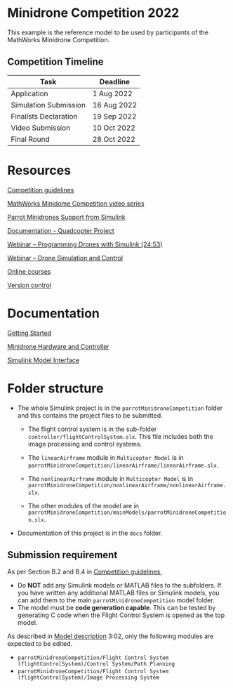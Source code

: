 # Minidrone Competition 2022
This example is the reference model to be used by participants of the MathWorks Minidrone Competition.

## Competition Timeline
| Task                  | Deadline    |
| --------------------- | ----------- |
| Application           | 1 Aug 2022  |
| Simulation Submission | 16 Aug 2022 |
| Finalists Declaration | 19 Sep 2022 |
| Video Submission      | 10 Oct 2022 |
| Final Round           | 28 Oct 2022 |

# Resources

[Competition guidelines](https://uk.mathworks.com/content/dam/mathworks/mathworks-dot-com/academia/student-competitions/minidrone-competition/mathworks-minidrone-competition-guidelines.pdf)

[MathWorks Minidome Competition video series](https://uk.mathworks.com/videos/series/mathworks-minidrone-competition.html)

[Parrot Minidrones Support from Simulink](https://uk.mathworks.com/hardware-support/parrot-minidrones.html)

[Documentation - Quadcopter Project](https://uk.mathworks.com/help/aeroblks/quadcopter-project.html)

[Webinar – Programming Drones with Simulink (24:53)](https://uk.mathworks.com/videos/programming-drones-with-simulink-1525123168579.html) 

[Webinar – Drone Simulation and Control](https://uk.mathworks.com/videos/series/drone-simulation-and-control.html)

[Online courses](https://uk.mathworks.com/academia/targeted/online-learning.html)

[Version control](https://uk.mathworks.com/help/simulink/ug/set-up-git-source-control.html)


# Documentation

[Getting Started](docs/Getting%20Started.md)

[Minidrone Hardware and Controller](docs/Minidrone%20Hardware%20and%20Controller.md)

[Simulink Model Interface](docs/Simulink%20Model%20Interface%20Definition.md)


# Folder structure

- The whole Simulink project is in the `parrotMinidroneCompetition` folder and this contains the project files to be submitted. 

  - The flight control system is in the sub-folder `controller/flightControlSystem.slx`. This file includes both the image processing and control systems.
  - The `linearAirframe` module in `Multicopter Model` is in `parrotMinidroneCompetition/linearAirframe/linearAirframe.slx`.
  - The `nonlinearAirframe` module in `Multicopter Model` is in `parrotMinidroneCompetition/nonlinearAirframe/nonlinearAirframe.slx`.

  - The other modules of the model are in `parrotMinidroneCompetition/mainModels/parrotMinidroneCompetition.slx`.

- Documentation of this project is in the `docs` folder.


## Submission requirement

As per Section B.2 and B.4 in [Competition guidelines](https://uk.mathworks.com/content/dam/mathworks/mathworks-dot-com/academia/student-competitions/minidrone-competition/mathworks-minidrone-competition-guidelines.pdf),

- Do **NOT** add any Simulink models or MATLAB files to the subfolders. If you have written any additional MATLAB files or Simulink models, you can add them to the main `parrotMinidroneCompetition` model folder. 
- The model must be **code generation capable**. This can be tested by generating C code when the Flight Control System is opened as the top model.

As described in [Model description](https://uk.mathworks.com/videos/mathworks-minidrone-competition-model-description-1551445160030.html) 3:02, only the following modules are expected to be edited.
- `parrotMinidroneCompetition/Flight Control System (flightControlSystem)/Control System/Path Planning`
- `parrotMinidroneCompetition/Flight Control System (flightControlSystem)/Image Processing System`

